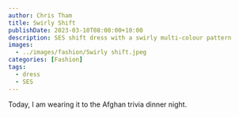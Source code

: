 ```yaml
---
author: Chris Tham
title: Swirly Shift
publishDate: 2023-03-10T08:00:00+10:00
description: SES shift dress with a swirly multi-colour pattern
images:
  - ../images/fashion/Swirly shift.jpeg
categories: [Fashion]
tags:
  - dress
  - SES
---
```

Today, I am wearing it to the Afghan trivia dinner night.
